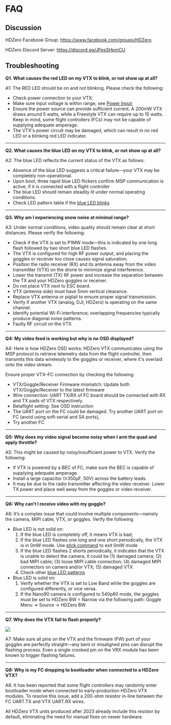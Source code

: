 # FAQ

## Discussion

HDZero Facebook Group: https://www.facebook.com/groups/HDZero

HDZero Discord Server: https://discord.gg/JPesSHpmCU

##  Troubleshooting

**Q1. What causes the red LED on my VTX to blink, or not show up at all?**

A1: The RED LED should be on and not blinking. Please check the following:

- Check power connection to your VTX;
- Make sure input voltage is within range, see [Power Input](vtx-summary.md);
- Ensure the power source can provide sufficient current. A 200mW VTX draws around 5 watts, while a Freestyle VTX can require up to 15 watts. Keep in mind, some flight controllers (FCs) may not be capable of supplying adequate amperage.
- The VTX's power circuit may be damaged, which can result in no red LED or a blinking red LED indicator.

---

**Q2. What causes the blue LED on my VTX to blink, or not show up at all?**

A2:  The blue LED reflects the current status of the VTX as follows:

- Absence of the blue LED suggests a critical failure—your VTX may be completely non-operational.
- Upon boot, three rapid blue LED flickers confirm MSP communication is active, if it is connected with a flight controller
- The blue LED should remain steadily lit under normal operating conditions.
- Check LED pattern table if the [blue LED blinks](vtx-led.md#blue-led-pattern)

---

**Q3. Why am I experiencing snow noise at minimal range?**

A3: Under normal conditions, video quality should remain clear at short distances. Please verify the following:

- Check if the VTX is set to P1MW mode—this is indicated by one long flash followed by two short blue LED flashes.
- The VTX is configured for high RF power output, and placing the goggles or receiver too close causes signal saturation.
- Position the radio receiver (RX) and its antenna away from the video transmitter (VTX) on the drone to minimize signal interference.
- Lower the transmit (TX) RF power and increase the separation between the TX and your HDZero goggles or receiver.
- Do not place VTX next to ESC board.
- VTX (antenna side) must have 5mm vertical clearance.
- Replace VTX antenna or pigtail to ensure proper signal transmission.
- Verify if another VTX (analog, DJI, HDZero) is operating on the same channel.
- Identify potential Wi-Fi interference; overlapping frequencies typically produce diagonal noise patterns.
-  Faulty RF circuit on the VTX

---

**Q4: My video feed is working but why is no OSD displayed?**

A4: Here is how HDZero OSD works: HDZero VTX communicates using the MSP protocol to retrieve telemetry data from the flight controller, then transmits this data wirelessly to the goggles or receiver, where it's overlaid onto the video stream.

Ensure proper VTX–FC connection by checking the following:

- VTX/Goggle/Receiver Firmware mismatch: Update both VTX/Goggle/Receiver to the latest firmware
- Wire connection: UART TX/RX of FC board should be connected with RX and TX pads of VTX respectively.
- Betaflight setting:  See OSD instruction
- The UART port on the FC could be damaged. Try another UART port on FC (avoid using soft-serial and SA ports),
- Try another FC

---

**Q5: Why does my video signal become noisy when I arm the quad and apply throttle?**

A5: This might be caused by noisy/insufficient power to VTX. Verify the following:

- If VTX is powered by a BEC of FC, make sure the BEC is capable of supplying adequate amperage.
- Install a large capacitor (≥350µF, 50V) across the battery leads.
- It may be due to the radio transmitter affecting the video receiver. Lower TX power and place well away from the goggles or video receiver.

---

**Q6: Why can’t I receive video with my goggle?**

A6: It’s a complex issue that could involve multiple components—namely the camera, MIPI cable, VTX, or goggles. Verify the following

- Blue LED is not solid on:
  1. If the blue LED is completely off, it means VTX is bad;
  2. If the blue LED flashes one long and one short periodically, the VTX is in 0mW mode. Use [stick command](vtx-general.md#stick-command-gestures) to exit 0mW mode
  3. If the blue LED flashes 2 shorts periodically, it indicates that the VTX is unable to detect the camera, it could be (1) damaged camera; (2) bad MIPI cable; (3) loose MIPI cable connection; (4) damaged MIPI connectors on camera and/or VTX; (5) damaged VTX
  4. Check other [blue LED patterns]((vtx-led.md#blue-led-pattern))
- Blue LED is solid on:
  1. Verify whether the VTX is set to Low Band while the goggles are configured differently, or vice versa.
  2. If the Nano90 camera is configured to 540p60 mode, the goggles must be set to HDZero BW = Narrow via the following path: Goggle Menu → Source → HDZero BW.

---

**Q7. Why does the VTX fail to flash properly?**

<img src="/media/image28.png" id="image25">

A7: Make sure all pins on the VTX and the firmware (FW) port of your goggles are perfectly straight—any bent or misaligned pins can disrupt the flashing process. Even a single crooked pin on the VRX module has been known to trigger flashing failures.

---

**Q8: Why is my FC dropping to bootloader when connected to a HDZero VTX?**

A8. It has been reported that some flight controllers may randomly enter bootloader mode when connected to early-production HDZero VTX modules. To resolve this issue, add a 200-ohm resistor in-line between the FC UART.TX and VTX UART.RX wires.

All HDZero VTX units produced after 2023 already include this resistor by default, eliminating the need for manual fixes on newer hardware.